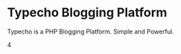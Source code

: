 Typecho Blogging Platform
=========================

Typecho is a PHP Blogging Platform. Simple and Powerful.

4
